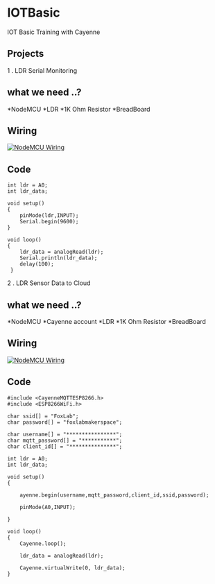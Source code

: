 # IOTBasic 
IOT Basic Training with Cayenne 

## Projects 

1 . LDR Serial Monitoring 

## what we need ..?

*NodeMCU
*LDR
*1K Ohm Resistor 
*BreadBoard

## Wiring 

[![NodeMCU Wiring](https://github.com/salmanfarisvp/IOTBasic/blob/master/iotTrainigOne.PNG?raw=true)](Wiring )

## Code

```
int ldr = A0;
int ldr_data;

void setup() 
{
    pinMode(ldr,INPUT);
    Serial.begin(9600);
}

void loop()
{
    ldr_data = analogRead(ldr);
    Serial.println(ldr_data);
    delay(100);
 }
```

2 . LDR Sensor Data to Cloud

## what we need ..?

*NodeMCU
*Cayenne account
*LDR
*1K Ohm Resistor 
*BreadBoard

## Wiring 

[![NodeMCU Wiring](https://github.com/salmanfarisvp/IOTBasic/blob/master/iotTrainigTwo.PNG?raw=true)](Wiring )

## Code

```
#include <CayenneMQTTESP8266.h>
#include <ESP8266WiFi.h>

char ssid[] = "FoxLab";
char password[] = "foxlabmakerspace";

char username[] = "****************";
char mqtt_password[] = "***********";
char client_id[] = "***************";

int ldr = A0;
int ldr_data;

void setup()
{

    ayenne.begin(username,mqtt_password,client_id,ssid,password);

    pinMode(A0,INPUT);
  
}

void loop()
{
    Cayenne.loop();
  
    ldr_data = analogRead(ldr);

    Cayenne.virtualWrite(0, ldr_data);
}


```


